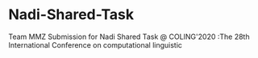 # Nadi-Shared-Task
Team MMZ Submission for Nadi Shared Task @ COLING'2020 :The 28th International Conference on computational linguistic 
